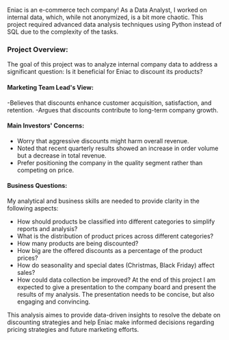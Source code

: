 Eniac is an e-commerce tech company! As a Data Analyst, I worked on internal data, which, while not anonymized, is a bit more chaotic. This project required advanced data analysis techniques using Python instead of SQL due to the complexity of the tasks.

### Project Overview: 
The goal of this project was to analyze internal company data to address a significant question: Is it beneficial for Eniac to discount its products?

#### Marketing Team Lead's View:
-Believes that discounts enhance customer acquisition, satisfaction, and retention.
-Argues that discounts contribute to long-term company growth.

#### Main Investors' Concerns:
- Worry that aggressive discounts might harm overall revenue.
- Noted that recent quarterly results showed an increase in order volume but a decrease in total revenue.
- Prefer positioning the company in the quality segment rather than competing on price.

#### Business Questions:
My analytical and business skills are needed to provide clarity in the following aspects:
- How should products be classified into different categories to simplify reports and analysis?
- What is the distribution of product prices across different categories?
- How many products are being discounted?
- How big are the offered discounts as a percentage of the product prices?
- How do seasonality and special dates (Christmas, Black Friday) affect sales?
- How could data collection be improved?
At the end of this project I am expected to give a presentation to the company board and present the results of my analysis. The presentation needs to be concise, but also engaging and convincing.

This analysis aimes to provide data-driven insights to resolve the debate on discounting strategies and help Eniac make informed decisions regarding pricing strategies and future marketing efforts.


